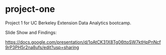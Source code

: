 # project-one
Project 1 for UC Berkeley Extension Data Analytics bootcamp.

Slide Show and Findings:

https://docs.google.com/presentation/d/1oAtCK31X8Tg06ttoSW7ktHpPnNcf9rP3PH5r2na8ufs/edit?usp=sharing
